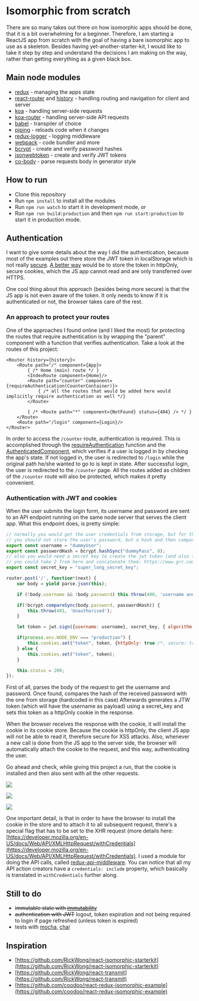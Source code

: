 # Isomorphic from scratch

There are so many takes out there on how isomorphic apps should be done, that it is a bit overwhelming for a beginner.
Therefore, I am starting a ReactJS app from scratch with the goal of having a bare isomorphic app to use as a skeleton.
Besides having yet-another-starter-kit, I would like to take it step by step and understand the decisions I am making on the way, rather than getting everything as a given black box.

## Main node modules

* [redux](https://github.com/rackt/redux) - managing the apps state
* [react-router](https://github.com/rackt/react-router) and [history](https://github.com/rackt/history) - handling routing and navigation for client and server
* [koa](https://github.com/koajs/koa) - handling server-side requests
* [koa-router](https://github.com/alexmingoia/koa-router) - handling server-side API requests
* [babel](https://github.com/babel/babel) - transpiler of choice
* [piping](https://github.com/mdlawson/piping) - reloads code when it changes
* [redux-logger](https://github.com/fcomb/redux-logger) - logging middleware
* [webpack](https://github.com/webpack/webpack) - code bundler and more
* [bcrypt](https://github.com/ncb000gt/node.bcrypt.js) - create and verify password hashes
* [jsonwebtoken](https://github.com/auth0/node-jsonwebtoken) - create and verify JWT tokens
* [co-body](https://github.com/cojs/co-body) - parse requests body in generator style

## How to run

* Clone this repository
* Run `npm install` to install all the modules
* Run `npm run watch` to start it in development mode, or
* Run `npm run build:production` and then `npm run start:production` to start it in production mode.

## Authentication

I want to give some details about the way I did the authentication, because most of the examples out there store the JWT token in localStorage which is not really [secure](http://michael-coates.blogspot.se/2010/07/html5-local-storage-and-xss.html). [A better way](https://stormpath.com/blog/token-auth-spa/) would be to store the token in httpOnly, secure cookies, which the JS app cannot read and are only transferred over HTTPS.

One cool thing about this approach (besides being more secure) is that the JS app is not even aware of the token. It only needs to know if it is authenticated or not, the browser takes care of the rest.

### An approach to protect your routes

One of the approaches I found online (and I liked the most) for protecting the routes that require authentication is by wrapping the "parent" component with a function that verifies authentication. Take a look at the routes of this project:

```
<Router history={history}>
    <Route path="/" component={App}>
        { /* Home (main) route */ }
        <IndexRoute component={Home}/>
        <Route path="counter" component={requireAuthentication(CounterContainer)}>
            { /* all the routes that would be added here would implicitly require authentication as well */}
        </Route>

        { /* <Route path="*" component={NotFound} status={404} /> */ }
    </Route>
    <Route path="/login" component={Login}/>
</Router>
```
In order to access the `/counter` route, authentication is required. This is accomplished through the [requireAuthentication](src/shared/components/AuthenticatedComponent.jsx) function and the [AuthenticatedComponent](src/shared/components/AuthenticatedComponent.jsx), which verifies if a user is logged in by checking the app's state. If not logged in, the user is redirected to `/login` while the original path he/she wanted to go to is kept in state. After successful login, the user is redirected to the `/counter` page. All the routes added as children of the `/counter` route will also be protected, which makes it pretty convenient.

### Authentication with JWT and cookies
                                                                                                                                 
When the user submits the login form, its username and password are sent to an API endpoint running on the same node server that serves the client app. What this endpoint does, is pretty simple:
                                                                                                                                 
```javascript 1.6
// normally you would get the user credentials from storage, but for this example they are hardcoded here:
// you should not store the user's password, but a hash and then compare at login
export const username = "dummyUser";
export const passwordHash = bcrypt.hashSync("dummyPass", 8);
// also you would need a secret key to create the jwt token (and also to verify it in other requests):
// you could take 2 from here and concatenate them: https://www.grc.com/passwords.htm
export const secret_key = "super_long_secret_key";

router.post('/', function*(next) {
    var body = yield parse.json(this);

    if (!body.username && !body.password) this.throw(400, 'username and password are required!');

    if(!bcrypt.compareSync(body.password, passwordHash)) {
        this.throw(401, 'Unauthorised');
    }

    let token = jwt.sign({username: username}, secret_key, { algorithm: 'HS256'});

    if(process.env.NODE_ENV === "production") {
        this.cookies.set("token", token, {httpOnly: true /*, secure: true*/}); //should enable secure if https is available
    } else {
        this.cookies.set("token", token);
    }

    this.status = 200;
});
``` 
                                                                                                                               
First of all, parses the body of the request to get the username and password.
Once found, compares the hash of the received password with the one from storage (hardcoded in this case)
Afterwards generates a JTW token (which will have the username as payload) using a secret_key and sets this token as a httpOnly cookie in the response.
                                                                                                                               
When the browser receives the response with the cookie, it will install the cookie in its cookie store. Because the cookie is httpOnly, the client JS app will not be able to read it, therefore secure for XSS attacks. Also, whenever a new call is done from the JS app to the server side, the browser will automatically attach the cookie to the request, and this way, authenticating the user.

Go ahead and check, while giving this project a run, that the cookie is installed and then also sent with all the other requests.

![](http://0f8f28fe275e3a043777-67ab80ec00c7299bd1255995bf933a71.r1.cf2.rackcdn.com/Screen%20Shot%202016-01-30%2013%3A38%3A45%20%28Edited%29.jpg)

![](http://0f8f28fe275e3a043777-67ab80ec00c7299bd1255995bf933a71.r1.cf2.rackcdn.com/Screen%20Shot%202016-01-30%2013%3A39%3A19%20%28Edited%29.jpg)

![](http://0f8f28fe275e3a043777-67ab80ec00c7299bd1255995bf933a71.r1.cf2.rackcdn.com/Screen%20Shot%202016-01-30%2013%3A39%3A46.png)
                                                                                                                             
One important detail, is that in order to have the browser to install the cookie in the store and to attach it to all subsequent request, there's a special flag that has to be set to the XHR request (more details here: [https://developer.mozilla.org/en-US/docs/Web/API/XMLHttpRequest/withCredentials](https://developer.mozilla.org/en-US/docs/Web/API/XMLHttpRequest/withCredentials).
I used a module for doing the API calls, called [redux-api-middleware](https://github.com/agraboso/redux-api-middleware). You can notice that all my API action creators have a `credentials: include` property, which basically is translated in `withCredentials` further along.                                                                                                                               

## Still to do

* ~~immutable state with [immutability](https://github.com/facebook/immutable-js/)~~
* ~~authentication with JWT~~ logout, token expiration and not being required to login if page refreshed (unless token is expired)
* tests with [mocha](https://github.com/mochajs/mocha), [chai](https://github.com/chaijs/chai)

## Inspiration

* [https://github.com/RickWong/react-isomorphic-starterkit](https://github.com/RickWong/react-isomorphic-starterkit)
* [https://github.com/RickWong/react-transmit](https://github.com/RickWong/react-transmit)
* [https://github.com/coodoo/react-redux-isomorphic-example](https://github.com/coodoo/react-redux-isomorphic-example)